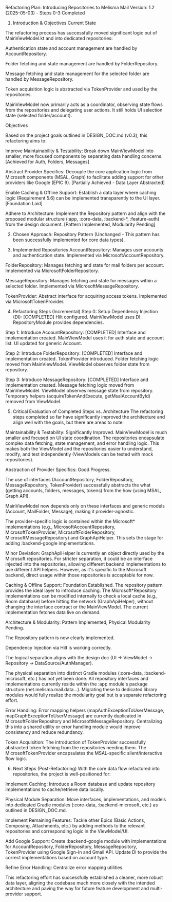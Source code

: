 Refactoring Plan: Introducing Repositories to Melisma Mail
Version: 1.2 (2025-05-03) - Steps 0-3 Completed

1. Introduction & Objectives
   Current State

The refactoring process has successfully moved significant logic out of MainViewModel.kt and into
dedicated repositories:

Authentication state and account management are handled by AccountRepository.

Folder fetching and state management are handled by FolderRepository.

Message fetching and state management for the selected folder are handled by MessageRepository.

Token acquisition logic is abstracted via TokenProvider and used by the repositories.

MainViewModel now primarily acts as a coordinator, observing state flows from the repositories and
delegating user actions. It still holds UI selection state (selected folder/account).

Objectives

Based on the project goals outlined in DESIGN_DOC.md (v0.3), this refactoring aims to:

Improve Maintainability & Testability: Break down MainViewModel into smaller, more focused
components by separating data handling concerns. [Achieved for Auth, Folders, Messages]

Abstract Provider Specifics: Decouple the core application logic from Microsoft components (MSAL,
Graph) to facilitate adding support for other providers like Google (EPIC
9). [Partially Achieved - Data Layer Abstracted]

Enable Caching & Offline Support: Establish a data layer where caching logic (Requirement 5.6) can
be implemented transparently to the UI layer. [Foundation Laid]

Adhere to Architecture: Implement the Repository pattern and align with the proposed modular
structure (:app, :core-data, :backend-*, :feature-auth) from the design
document. [Pattern Implemented, Modularity Pending]

2. Chosen Approach: Repository Pattern
   (Unchanged - This pattern has been successfully implemented for core data types).

3. Implemented Repositories
   AccountRepository: Manages user accounts and authentication state. Implemented via
   MicrosoftAccountRepository.

FolderRepository: Manages fetching and state for mail folders per account. Implemented via
MicrosoftFolderRepository.

MessageRepository: Manages fetching and state for messages within a selected folder. Implemented via
MicrosoftMessageRepository.

TokenProvider: Abstract interface for acquiring access tokens. Implemented via
MicrosoftTokenProvider.

4. Refactoring Steps (Incremental)
   Step 0: Setup Dependency Injection (DI): [COMPLETED] Hilt configured. MainViewModel uses DI.
   RepositoryModule provides dependencies.

Step 1: Introduce AccountRepository: [COMPLETED] Interface and implementation created. MainViewModel
uses it for auth state and account list. UI updated for generic Account.

Step 2: Introduce FolderRepository: [COMPLETED] Interface and implementation created. TokenProvider
introduced. Folder fetching logic moved from MainViewModel. ViewModel observes folder state from
repository.

Step 3: Introduce MessageRepository: [COMPLETED] Interface and implementation created. Message
fetching logic moved from MainViewModel. ViewModel observes message state from repository. Temporary
helpers (acquireTokenAndExecute, getMsalAccountById) removed from ViewModel.

5. Critical Evaluation of Completed Steps vs. Architecture
   The refactoring steps completed so far have significantly improved the architecture and align
   well with the goals, but there are areas to note:

Maintainability & Testability: Significantly Improved. MainViewModel is much smaller and focused on
UI state coordination. The repositories encapsulate complex data fetching, state management, and
error handling logic. This makes both the ViewModel and the repositories easier to understand,
modify, and test independently (ViewModels can be tested with mock repositories).

Abstraction of Provider Specifics: Good Progress.

The use of interfaces (AccountRepository, FolderRepository, MessageRepository, TokenProvider)
successfully abstracts the what (getting accounts, folders, messages, tokens) from the how (using
MSAL, Graph API).

MainViewModel now depends only on these interfaces and generic models (Account, MailFolder,
Message), making it provider-agnostic.

The provider-specific logic is contained within the Microsoft* implementations (e.g.,
MicrosoftAccountRepository, MicrosoftTokenProvider, MicrosoftFolderRepository,
MicrosoftMessageRepository) and GraphApiHelper. This sets the stage for adding :backend-google
implementations.

Minor Deviation: GraphApiHelper is currently an object directly used by the Microsoft repositories.
For stricter separation, it could be an interface injected into the repositories, allowing different
backend implementations to use different API helpers. However, as it's specific to the Microsoft
backend, direct usage within those repositories is acceptable for now.

Caching & Offline Support: Foundation Established. The repository pattern provides the ideal layer
to introduce caching. The Microsoft*Repository implementations can be modified internally to check a
local cache (e.g., Room database) before hitting the network (GraphApiHelper), without changing the
interface contract or the MainViewModel. The current implementation fetches data live on demand.

Architecture & Modularity: Pattern Implemented, Physical Modularity Pending.

The Repository pattern is now clearly implemented.

Dependency Injection via Hilt is working correctly.

The logical separation aligns with the design doc (UI -> ViewModel -> Repository ->
DataSource/AuthManager).

The physical separation into distinct Gradle modules (:core-data, :backend-microsoft, etc.) has not
yet been done. All repository interfaces and implementations currently reside within the :app
module's package structure (net.melisma.mail.data...). Migrating these to dedicated library modules
would fully realize the modularity goal but is a separate refactoring effort.

Error Handling: Error mapping helpers (mapAuthExceptionToUserMessage,
mapGraphExceptionToUserMessage) are currently duplicated in MicrosoftFolderRepository and
MicrosoftMessageRepository. Centralizing this into a shared utility or error handling module would
improve consistency and reduce redundancy.

Token Acquisition: The introduction of TokenProvider successfully abstracted token fetching from the
repositories needing them. The MicrosoftTokenProvider encapsulates the MSAL-specific
silent/interactive flow logic.

6. Next Steps (Post-Refactoring)
   With the core data flow refactored into repositories, the project is well-positioned for:

Implement Caching: Introduce a Room database and update repository implementations to cache/retrieve
data locally.

Physical Module Separation: Move interfaces, implementations, and models into dedicated Gradle
modules (:core-data, :backend-microsoft, etc.) as outlined in DESIGN_DOC.md.

Implement Remaining Features: Tackle other Epics (Basic Actions, Composing, Attachments, etc.) by
adding methods to the relevant repositories and corresponding logic in the ViewModel/UI.

Add Google Support: Create :backend-google module with implementations for AccountRepository,
FolderRepository, MessageRepository, TokenProvider using Google Sign-In and Gmail API. Update DI to
provide the correct implementations based on account type.

Refine Error Handling: Centralize error mapping utilities.

This refactoring effort has successfully established a cleaner, more robust data layer, aligning the
codebase much more closely with the intended architecture and paving the way for future feature
development and multi-provider support.
